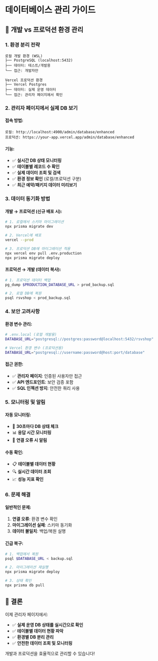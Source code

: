 # 데이터베이스 관리 가이드

## 🎯 **개발 vs 프로덕션 환경 관리**

### **1. 환경 분리 전략**

```
로컬 개발 환경 (WSL)
├── PostgreSQL (localhost:5432)
├── 데이터: 테스트/개발용
└── 접근: 개발자만

Vercel 프로덕션 환경
├── Vercel Postgres
├── 데이터: 실제 운영 데이터
└── 접근: 관리자 페이지에서 확인
```

### **2. 관리자 페이지에서 실제 DB 보기**

#### **접속 방법:**
```
로컬: http://localhost:4900/admin/database/enhanced
프로덕션: https://your-app.vercel.app/admin/database/enhanced
```

#### **기능:**
- ✅ **실시간 DB 상태 모니터링**
- ✅ **테이블별 레코드 수 확인**
- ✅ **실제 데이터 조회 및 검색**
- ✅ **환경 정보 확인** (로컬/프로덕션 구분)
- ✅ **최근 예약/패키지 데이터 미리보기**

### **3. 데이터 동기화 방법**

#### **개발 → 프로덕션 (신규 배포 시):**
```bash
# 1. 로컬에서 스키마 마이그레이션
npx prisma migrate dev

# 2. Vercel에 배포
vercel --prod

# 3. 프로덕션 DB에 마이그레이션 적용
npx vercel env pull .env.production
npx prisma migrate deploy
```

#### **프로덕션 → 개발 (데이터 복사):**
```bash
# 1. 프로덕션 데이터 백업
pg_dump $PRODUCTION_DATABASE_URL > prod_backup.sql

# 2. 로컬 DB에 복원
psql rsvshop < prod_backup.sql
```

### **4. 보안 고려사항**

#### **환경 변수 관리:**
```bash
# .env.local (로컬 개발용)
DATABASE_URL="postgresql://postgres:password@localhost:5432/rsvshop"

# Vercel 환경 변수 (프로덕션용)
DATABASE_URL="postgresql://username:password@host:port/database"
```

#### **접근 권한:**
- ✅ **관리자 페이지**: 인증된 사용자만 접근
- ✅ **API 엔드포인트**: 보안 검증 포함
- ✅ **SQL 인젝션 방지**: 안전한 쿼리 사용

### **5. 모니터링 및 알림**

#### **자동 모니터링:**
- 🔄 **30초마다 DB 상태 체크**
- 📊 **응답 시간 모니터링**
- 🚨 **연결 오류 시 알림**

#### **수동 확인:**
- 📋 **테이블별 데이터 현황**
- 🔍 **실시간 데이터 조회**
- 📈 **성능 지표 확인**

### **6. 문제 해결**

#### **일반적인 문제:**
1. **연결 오류**: 환경 변수 확인
2. **마이그레이션 실패**: 스키마 동기화
3. **데이터 불일치**: 백업/복원 실행

#### **긴급 복구:**
```bash
# 1. 백업에서 복원
psql $DATABASE_URL < backup.sql

# 2. 마이그레이션 재실행
npx prisma migrate deploy

# 3. 상태 확인
npx prisma db pull
```

## 🎉 **결론**

이제 관리자 페이지에서:
- ✅ **실제 운영 DB 상태를 실시간으로 확인**
- ✅ **테이블별 데이터 현황 파악**
- ✅ **환경별 DB 분리 관리**
- ✅ **안전한 데이터 조회 및 모니터링**

개발과 프로덕션을 효율적으로 관리할 수 있습니다!
